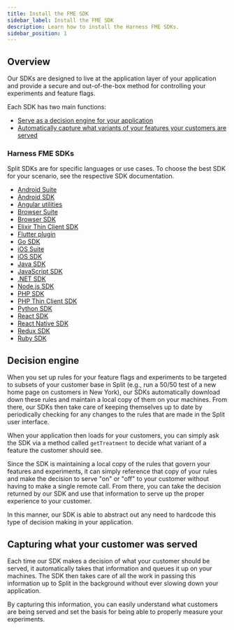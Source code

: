 ```yaml
---
title: Install the FME SDK
sidebar_label: Install the FME SDK
description: Learn how to install the Harness FME SDKs.
sidebar_position: 1
---
```


## Overview

Our SDKs are designed to live at the application layer of your application and provide a secure and out-of-the-box method for controlling your experiments and feature flags. 

Each SDK has two main functions:

* [Serve as a decision engine for your application](#decision-engine)
* [Automatically capture what variants of your features your customers are served](#capturing-what-your-customer-was-served)

### Harness FME SDKs

Split SDKs are for specific languages or use cases. To choose the best SDK for your scenario, see the respective SDK documentation.

- [Android Suite](/docs/feature-management-experimentation/sdks-and-infrastructure/client-side-suites/android-suite)
- [Android SDK](/docs/feature-management-experimentation/sdks-and-infrastructure/client-side-sdks/android-sdk)
- [Angular utilities](/docs/feature-management-experimentation/sdks-and-infrastructure/client-side-sdks/angular-utilities)
- [Browser Suite](/docs/feature-management-experimentation/sdks-and-infrastructure/client-side-suites/browser-suite)
- [Browser SDK](/docs/feature-management-experimentation/sdks-and-infrastructure/client-side-sdks/browser-sdk)
- [Elixir Thin Client SDK](/docs/feature-management-experimentation/sdks-and-infrastructure/server-side-sdks/elixir-thin-client-sdk)
- [Flutter plugin](/docs/feature-management-experimentation/sdks-and-infrastructure/client-side-sdks/flutter-plugin)
- [Go SDK](/docs/feature-management-experimentation/sdks-and-infrastructure/server-side-sdks/go-sdk)
- [iOS Suite](/docs/feature-management-experimentation/sdks-and-infrastructure/client-side-suites/ios-suite)
- [iOS SDK](/docs/feature-management-experimentation/sdks-and-infrastructure/client-side-sdks/ios-sdk)
- [Java SDK](/docs/feature-management-experimentation/sdks-and-infrastructure/server-side-sdks/java-sdk)
- [JavaScript SDK](/docs/feature-management-experimentation/sdks-and-infrastructure/client-side-sdks/javascript-sdk)
- [.NET SDK](/docs/feature-management-experimentation/sdks-and-infrastructure/server-side-sdks/net-sdk)
- [Node.js SDK](/docs/feature-management-experimentation/sdks-and-infrastructure/server-side-sdks/nodejs-sdk)
- [PHP SDK](/docs/feature-management-experimentation/sdks-and-infrastructure/server-side-sdks/php-sdk)
- [PHP Thin Client SDK](/docs/feature-management-experimentation/sdks-and-infrastructure/server-side-sdks/php-thin-client-sdk)
- [Python SDK](/docs/feature-management-experimentation/sdks-and-infrastructure/server-side-sdks/python-sdk)
- [React SDK](/docs/feature-management-experimentation/sdks-and-infrastructure/client-side-sdks/react-sdk)
- [React Native SDK](/docs/feature-management-experimentation/sdks-and-infrastructure/client-side-sdks/react-native-sdk)
- [Redux SDK](/docs/feature-management-experimentation/sdks-and-infrastructure/client-side-sdks/redux-sdk)
- [Ruby SDK](/docs/feature-management-experimentation/sdks-and-infrastructure/server-side-sdks/ruby-sdk)

## Decision engine

When you set up rules for your feature flags and experiments to be targeted to subsets of your customer base in Split (e.g., run a 50/50 test of a new home page on customers in New York), our SDKs automatically download down these rules and maintain a local copy of them on your machines. From there, our SDKs then take care of keeping themselves up to date by periodically checking for any changes to the rules that are made in the Split user interface.

When your application then loads for your customers, you can simply ask the SDK via a method called `getTreatment` to decide what variant of a feature the customer should see. 

Since the SDK is maintaining a local copy of the rules that govern your features and experiments, it can simply reference that copy of your rules and make the decision to serve "on" or "off" to your customer without having to make a single remote call. From there, you can take the decision returned by our SDK and use that information to serve up the proper experience to your customer. 

In this manner, our SDK is able to abstract out any need to hardcode this type of decision making in your application.

## Capturing what your customer was served

Each time our SDK makes a decision of what your customer should be served, it automatically takes that information and queues it up on your machines. The SDK then takes care of all the work in passing this information up to Split in the background without ever slowing down your application. 

By capturing this information, you can easily understand what customers are being served and set the basis for being able to properly measure your experiments.